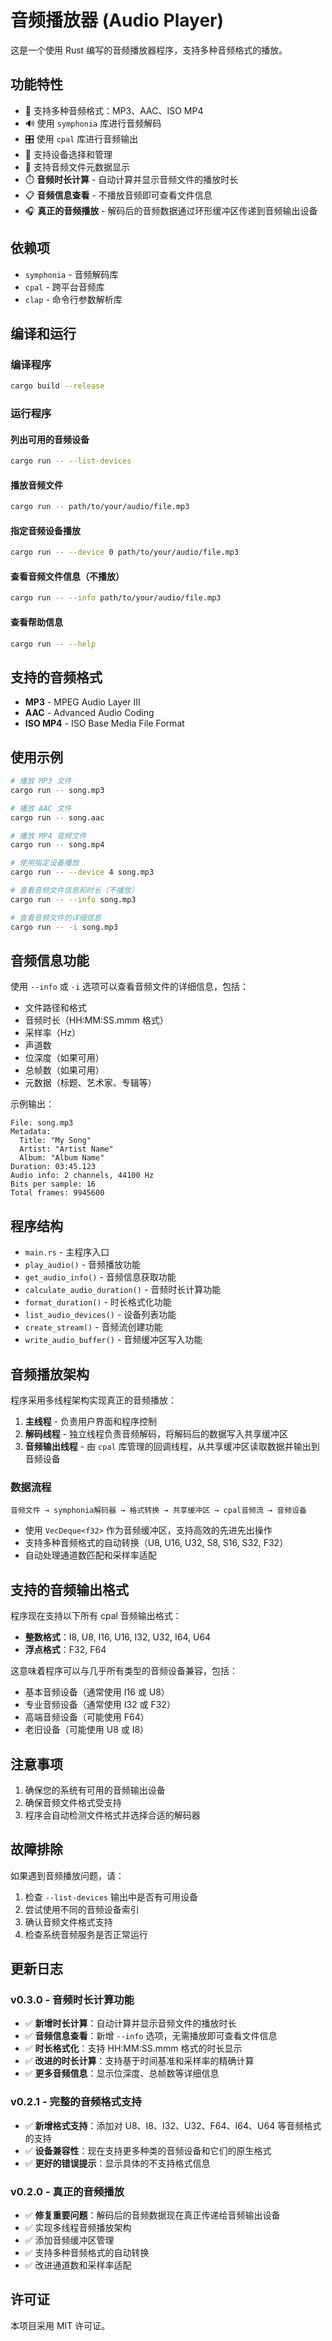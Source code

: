 # 音频播放器 (Audio Player)

这是一个使用 Rust 编写的音频播放器程序，支持多种音频格式的播放。

## 功能特性

- 🎵 支持多种音频格式：MP3、AAC、ISO MP4
- 🔊 使用 `symphonia` 库进行音频解码
- 🎛️ 使用 `cpal` 库进行音频输出
- 📱 支持设备选择和管理
- 🎼 支持音频文件元数据显示
- ⏱️ **音频时长计算** - 自动计算并显示音频文件的播放时长
- 📋 **音频信息查看** - 不播放音频即可查看文件信息
- 🎧 **真正的音频播放** - 解码后的音频数据通过环形缓冲区传递到音频输出设备

## 依赖项

- `symphonia` - 音频解码库
- `cpal` - 跨平台音频库
- `clap` - 命令行参数解析库

## 编译和运行

### 编译程序

```bash
cargo build --release
```

### 运行程序

#### 列出可用的音频设备

```bash
cargo run -- --list-devices
```

#### 播放音频文件

```bash
cargo run -- path/to/your/audio/file.mp3
```

#### 指定音频设备播放

```bash
cargo run -- --device 0 path/to/your/audio/file.mp3
```

#### 查看音频文件信息（不播放）

```bash
cargo run -- --info path/to/your/audio/file.mp3
```

#### 查看帮助信息

```bash
cargo run -- --help
```

## 支持的音频格式

- **MP3** - MPEG Audio Layer III
- **AAC** - Advanced Audio Coding
- **ISO MP4** - ISO Base Media File Format

## 使用示例

```bash
# 播放 MP3 文件
cargo run -- song.mp3

# 播放 AAC 文件
cargo run -- song.aac

# 播放 MP4 音频文件
cargo run -- song.mp4

# 使用指定设备播放
cargo run -- --device 4 song.mp3

# 查看音频文件信息和时长（不播放）
cargo run -- --info song.mp3

# 查看音频文件的详细信息
cargo run -- -i song.mp3
```

## 音频信息功能

使用 `--info` 或 `-i` 选项可以查看音频文件的详细信息，包括：

- 文件路径和格式
- 音频时长（HH:MM:SS.mmm 格式）
- 采样率（Hz）
- 声道数
- 位深度（如果可用）
- 总帧数（如果可用）
- 元数据（标题、艺术家、专辑等）

示例输出：
```
File: song.mp3
Metadata:
  Title: "My Song"
  Artist: "Artist Name"
  Album: "Album Name"
Duration: 03:45.123
Audio info: 2 channels, 44100 Hz
Bits per sample: 16
Total frames: 9945600
```

## 程序结构

- `main.rs` - 主程序入口
- `play_audio()` - 音频播放功能
- `get_audio_info()` - 音频信息获取功能
- `calculate_audio_duration()` - 音频时长计算功能
- `format_duration()` - 时长格式化功能
- `list_audio_devices()` - 设备列表功能
- `create_stream()` - 音频流创建功能
- `write_audio_buffer()` - 音频缓冲区写入功能

## 音频播放架构

程序采用多线程架构实现真正的音频播放：

1. **主线程** - 负责用户界面和程序控制
2. **解码线程** - 独立线程负责音频解码，将解码后的数据写入共享缓冲区
3. **音频输出线程** - 由 `cpal` 库管理的回调线程，从共享缓冲区读取数据并输出到音频设备

### 数据流程

```
音频文件 → symphonia解码器 → 格式转换 → 共享缓冲区 → cpal音频流 → 音频设备
```

- 使用 `VecDeque<f32>` 作为音频缓冲区，支持高效的先进先出操作
- 支持多种音频格式的自动转换（U8, U16, U32, S8, S16, S32, F32）
- 自动处理通道数匹配和采样率适配

## 支持的音频输出格式

程序现在支持以下所有 cpal 音频输出格式：

- **整数格式**：I8, U8, I16, U16, I32, U32, I64, U64
- **浮点格式**：F32, F64

这意味着程序可以与几乎所有类型的音频设备兼容，包括：

- 基本音频设备（通常使用 I16 或 U8）
- 专业音频设备（通常使用 I32 或 F32）
- 高端音频设备（可能使用 F64）
- 老旧设备（可能使用 U8 或 I8）

## 注意事项

1. 确保您的系统有可用的音频输出设备
2. 确保音频文件格式受支持
3. 程序会自动检测文件格式并选择合适的解码器

## 故障排除

如果遇到音频播放问题，请：

1. 检查 `--list-devices` 输出中是否有可用设备
2. 尝试使用不同的音频设备索引
3. 确认音频文件格式支持
4. 检查系统音频服务是否正常运行

## 更新日志

### v0.3.0 - 音频时长计算功能

- ✅ **新增时长计算**：自动计算并显示音频文件的播放时长
- ✅ **音频信息查看**：新增 `--info` 选项，无需播放即可查看文件信息
- ✅ **时长格式化**：支持 HH:MM:SS.mmm 格式的时长显示
- ✅ **改进的时长计算**：支持基于时间基准和采样率的精确计算
- ✅ **更多音频信息**：显示位深度、总帧数等详细信息

### v0.2.1 - 完整的音频格式支持

- ✅ **新增格式支持**：添加对 U8、I8、I32、U32、F64、I64、U64 等音频格式的支持
- ✅ **设备兼容性**：现在支持更多种类的音频设备和它们的原生格式
- ✅ **更好的错误提示**：显示具体的不支持格式信息

### v0.2.0 - 真正的音频播放

- ✅ **修复重要问题**：解码后的音频数据现在真正传递给音频输出设备
- ✅ 实现多线程音频播放架构
- ✅ 添加音频缓冲区管理
- ✅ 支持多种音频格式的自动转换
- ✅ 改进通道数和采样率适配

## 许可证

本项目采用 MIT 许可证。 